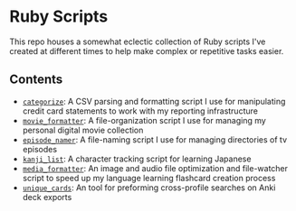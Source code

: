 # Ruby Scripts
This repo houses a somewhat eclectic collection of Ruby scripts I've created at different times to help make complex or repetitive tasks easier.

## Contents
* [`categorize`](https://github.com/jhunschejones/Ruby-Scripts/tree/master/catagorize): A CSV parsing and formatting script I use for manipulating credit card statements to work with my reporting infrastructure
* [`movie_formatter`](https://github.com/jhunschejones/Ruby-Scripts/tree/master/movie_formatter): A file-organization script I use for managing my personal digital movie collection
* [`episode_namer`](https://github.com/jhunschejones/Ruby-Scripts/tree/master/episode_namer): A file-naming script I use for managing directories of tv episodes
* [`kanji_list`](https://github.com/jhunschejones/Ruby-Scripts/tree/master/kanji_list): A character tracking script for learning Japanese
* [`media_formatter`](https://github.com/jhunschejones/Ruby-Scripts/tree/master/media_formatter): An image and audio file optimization and file-watcher script to speed up my language learning flashcard creation process
* [`unique_cards`](https://github.com/jhunschejones/Ruby-Scripts/tree/master/unique_cards): An tool for preforming cross-profile searches on Anki deck exports
